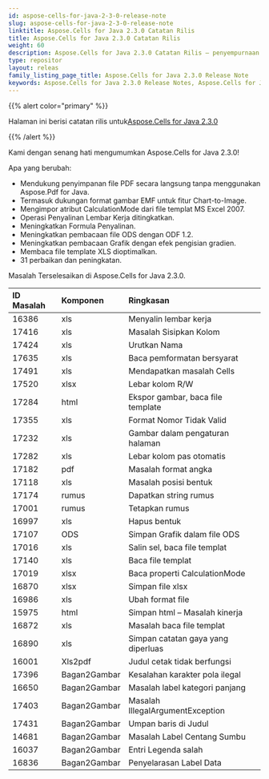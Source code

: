 ```yaml
---
id: aspose-cells-for-java-2-3-0-release-note
slug: aspose-cells-for-java-2-3-0-release-note
linktitle: Aspose.Cells for Java 2.3.0 Catatan Rilis
title: Aspose.Cells for Java 2.3.0 Catatan Rilis
weight: 60
description: Aspose.Cells for Java 2.3.0 Catatan Rilis – penyempurnaan terbaru, fitur baru, dan perbaikan
type: repositor
layout: releas
family_listing_page_title: Aspose.Cells for Java 2.3.0 Release Note
keywords: Aspose.Cells for Java 2.3.0 Release Notes, Aspose.Cells for Java 2.3.0 updates and fixe
---
```

{{% alert color="primary" %}} 

 Halaman ini berisi catatan rilis untuk[Aspose.Cells for Java 2.3.0](https://releases.aspose.com/cells/java/new-releases/aspose.cells-for-java-2.3.0/)

{{% /alert %}} 

 Kami dengan senang hati mengumumkan Aspose.Cells for Java 2.3.0!

 Apa yang berubah:

- Mendukung penyimpanan file PDF secara langsung tanpa menggunakan Aspose.Pdf for Java.
- Termasuk dukungan format gambar EMF untuk fitur Chart-to-Image.
- Mengimpor atribut CalculationMode dari file templat MS Excel 2007.
- Operasi Penyalinan Lembar Kerja ditingkatkan.
- Meningkatkan Formula Penyalinan.
- Meningkatkan pembacaan file ODS dengan ODF 1.2.
- Meningkatkan pembacaan Grafik dengan efek pengisian gradien.
- Membaca file template XLS dioptimalkan.
- 31 perbaikan dan peningkatan.

 Masalah Terselesaikan di Aspose.Cells for Java 2.3.0.

|**ID Masalah** |**Komponen** |**Ringkasan** |
| :- | :- | :- |
|16386 | xls| Menyalin lembar kerja|
|17416 | xls| Masalah Sisipkan Kolom|
|17424 | xls| Urutkan Nama|
|17635 | xls| Baca pemformatan bersyarat|
|17491 | xls| Mendapatkan masalah Cells|
|17520 | xlsx| Lebar kolom R/W|
|17284 | html| Ekspor gambar, baca file template|
|17355 | xls| Format Nomor Tidak Valid|
|17232 | xls| Gambar dalam pengaturan halaman|
|17282 | xls| Lebar kolom pas otomatis|
|17182 | pdf|Masalah format angka|
|17118 | xls| Masalah posisi bentuk|
|17174 | rumus| Dapatkan string rumus|
|17001 | rumus| Tetapkan rumus|
|16997 | xls| Hapus bentuk|
|17107 |ODS | Simpan Grafik dalam file ODS|
|17016 | xls| Salin sel, baca file templat|
|17140 | xls| Baca file templat|
|17019 | xlsx| Baca properti CalculationMode|
|16870 | xlsx| Simpan file xlsx|
|16986 | xls| Ubah format file|
|15975 | html| Simpan html – Masalah kinerja|
|16872 | xls| Masalah baca file templat|
|16890 | xls| Simpan catatan gaya yang diperluas|
|16001 | Xls2pdf| Judul cetak tidak berfungsi|
|17396 | Bagan2Gambar| Kesalahan karakter pola ilegal|
|16650 | Bagan2Gambar| Masalah label kategori panjang|
|17403 | Bagan2Gambar| Masalah IllegalArgumentException|
|17431 | Bagan2Gambar| Umpan baris di Judul|
|14681 | Bagan2Gambar| Masalah Label Centang Sumbu|
|16037 | Bagan2Gambar| Entri Legenda salah|
|16836 | Bagan2Gambar| Penyelarasan Label Data|

